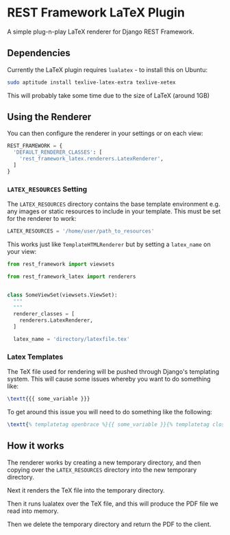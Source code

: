 # REST Framework LaTeX Plugin

A simple plug-n-play LaTeX renderer for Django REST Framework.

## Dependencies

Currently the LaTeX plugin requires `lualatex` - to install this on Ubuntu:

```bash
sudo aptitude install texlive-latex-extra texlive-xetex
```

This will probably take some time due to the size of LaTeX (around 1GB)

## Using the Renderer

You can then configure the renderer in your settings or on each view:

```python
REST_FRAMEWORK = {
  'DEFAULT_RENDERER_CLASSES': [
    'rest_framework_latex.renderers.LatexRenderer',
  ]
}
```

### `LATEX_RESOURCES` Setting

The `LATEX_RESOURCES` directory contains the base template environment e.g.
any images or static resources to include in your template. This must be set for
the renderer to work:

```python
LATEX_RESOURCES = '/home/user/path_to_resources'
```

This works just like `TemplateHTMLRenderer` but by setting a `latex_name` on
your view:

```python
from rest_framework import viewsets

from rest_framework_latex import renderers


class SomeViewSet(viewsets.ViewSet):
  """
  """
  renderer_classes = [
    renderers.LatexRenderer,
  ]

  latex_name = 'directory/latexfile.tex'
```

### Latex Templates

The TeX file used for rendering will be pushed through Django's templating
system. This will cause some issues whereby you want to do something like:

```latex
\textt{{{ some_variable }}}
```

To get around this issue you will need to do something like the following:

```latex
\textt{% templatetag openbrace %}{{ some_variable }}{% templatetag closebrace %}
```

## How it works

The renderer works by creating a new temporary directory, and then copying
over the `LATEX_RESOURCES` directory into the new temporary directory.

Next it renders the TeX file into the temporary directory.

Then it runs lualatex over the TeX file, and this will produce the PDF file
we read into memory.

Then we delete the temporary directory and return the PDF to the client.
